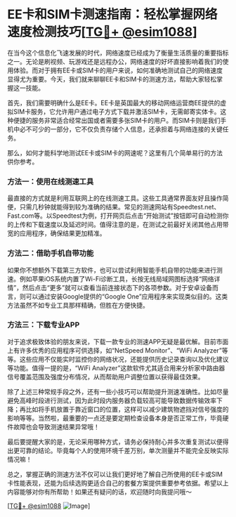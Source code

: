 # EE卡和SIM卡测速指南：轻松掌握网络速度检测技巧[[TG💪+ @esim1088](https://t.me/s/esim1088)]

在当今这个信息化飞速发展的时代，网络速度已经成为了衡量生活质量的重要指标之一。无论是刷视频、玩游戏还是远程办公，网络速度的好坏直接影响着我们的使用体验。而对于拥有EE卡或SIM卡的用户来说，如何准确地测试自己的网络速度显得尤为重要。今天，我们就来聊聊EE卡和SIM卡的测速方法，帮助大家轻松掌握这一技能。

首先，我们需要明确什么是EE卡。EE卡是英国最大的移动网络运营商EE提供的虚拟SIM卡服务，它允许用户通过电子方式下载并激活SIM卡，无需邮寄实体卡。这种便捷的服务非常适合经常出国或者需要多张SIM卡的用户。而SIM卡则是我们手机中必不可少的一部分，它不仅负责存储个人信息，还承担着与网络连接的关键任务。

那么，如何才能科学地测试EE卡或SIM卡的网速呢？这里有几个简单易行的方法供你参考。

### 方法一：使用在线测速工具

最直接的方式就是利用互联网上的在线测速工具。这些工具通常界面友好且操作简便，只需几秒钟就能得到较为准确的结果。常见的测速网站有Speedtest.net、Fast.com等。以Speedtest为例，打开网页后点击“开始测试”按钮即可自动检测你的上传和下载速度以及延迟时间。值得注意的是，在测试之前最好关闭其他占用带宽的应用程序，确保结果更加精准。

### 方法二：借助手机自带功能

如果你不想额外下载第三方软件，也可以尝试利用智能手机自带的功能来进行测速。例如苹果iOS系统内置了Wi-Fi诊断工具，长按无线局域网图标选择“网络详情”，然后点击“更多”就可以查看当前连接状态下的各项参数。对于安卓设备而言，则可以通过安装Google提供的“Google One”应用程序来实现类似目的。这类方法虽然不如专业工具那样精确，但胜在方便快捷。

### 方法三：下载专业APP

对于追求极致体验的朋友来说，下载一款专业的测速APP无疑是最优解。目前市面上有许多优秀的应用程序可供选择，如“NetSpeed Monitor”、“WiFi Analyzer”等等。这些应用不仅能实时监控你的网络状况，还能提供历史记录查询以及优化建议等功能。值得一提的是，“WiFi Analyzer”这款软件尤其适合用来分析家中路由器信号覆盖范围及强度分布情况，从而帮助用户调整位置以获得最佳效果。

除了上述三种常规手段之外，还有一些小技巧可以帮助提升测速准确性。比如尽量避免高峰时段进行测试，因为此时段内服务器负载较高可能导致数据传输效率下降；再比如将手机放置于靠近窗口的位置，这样可以减少建筑物遮挡对信号强度的影响等等。当然啦，最重要的一点还是要定期检查设备本身是否正常工作，毕竟硬件故障也会导致测速结果异常哦！

最后要提醒大家的是，无论采用哪种方式，请务必保持耐心并多次重复测试以便得出更可靠的结论。毕竟每个人的使用环境千差万别，单次测量并不能完全反映实际情况嘛！

总之，掌握正确的测速方法不仅可以让我们更好地了解自己所使用的EE卡或SIM卡性能表现，还能为后续选购更适合自己的套餐方案提供重要参考依据。希望以上内容能够对你有所帮助！如果还有疑问的话，欢迎随时向我提问哦～

[[TG💪+ @esim1088](https://t.me/s/esim1088) ![Image](https://i.postimg.cc/4NQfJmqS/Snipaste-2025-05-13-00-14-12.png)]